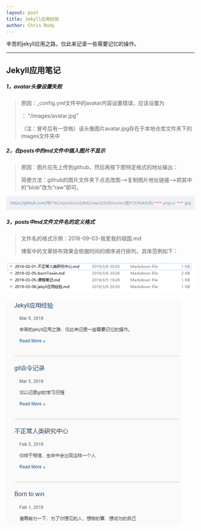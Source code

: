 ```yaml
---
layout: post
title: Jekyll应用经验
author: Chris Rody
---
```


辛苦的jekyll应用之路，仅此来记录一些需要记忆的操作。

---

##  Jekyll应用笔记

##### 1，avatar头像设置失败

> 原因：_config.yml文件中的avatar内容设置错误，应该设置为
>
> ： "/images/avatar.jpg"
>
> （注：冒号后有一空格）该头像图片avatar.jpg存在于本地仓库文件夹下的images文件夹中

##### 2，在posts中的md文件中插入图片不显示

>原因：图片应先上传到github，然后再按下图特定格式的地址输出：
>
>简便方法：github的图片文件夹下点击改图-->复制图片地址链接-->把其中的“blob”改为“raw”即可。

![地址格式](https://github.com/rodyyyy/rodyyyy.github.io/raw/master/images/图片地址格式.png)

##### 3，posts中md文件文件名的定义格式

>文件名的格式示例：2018-09-03-我爱我的祖国.md
>
>博客中的文章排布效果会依据时间的顺序进行排列，具体范例如下：

![md文件名格式](https://github.com/rodyyyy/rodyyyy.github.io/raw/master/images/文件名.png)

![md文件名格式](https://github.com/rodyyyy/rodyyyy.github.io/raw/master/images/博客列表名.png)